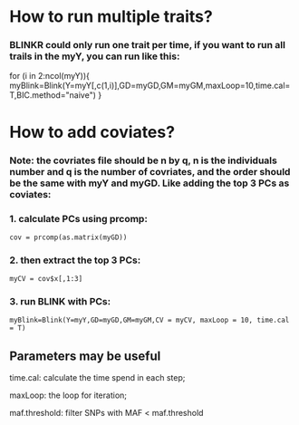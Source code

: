 # How to run multiple traits?
### BLINKR could only run one trait per time, if you want to run all trails in the myY, you can run like this:
for (i in 2:ncol(myY)){
  myBlink=Blink(Y=myY[,c(1,i)],GD=myGD,GM=myGM,maxLoop=10,time.cal=T,BIC.method="naive")
}

# How to add coviates?
### Note: the covriates file should be n by q, n is the individuals number and q is the number of covriates, and the order should be the same with myY and myGD. Like adding the top 3 PCs as coviates:
### 1. calculate PCs using prcomp:
    cov = prcomp(as.matrix(myGD))
### 2. then extract the top 3 PCs:
    myCV = cov$x[,1:3]
### 3. run BLINK with PCs:
    myBlink=Blink(Y=myY,GD=myGD,GM=myGM,CV = myCV, maxLoop = 10, time.cal = T)
    
## Parameters may be useful
time.cal: calculate the time spend in each step;

maxLoop: the loop for iteration;

maf.threshold: filter SNPs with MAF < maf.threshold
